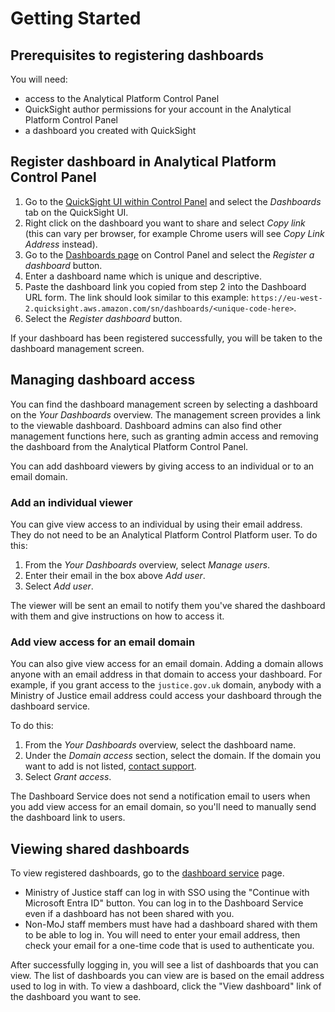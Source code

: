 # Getting Started

## Prerequisites to registering dashboards

You will need:

* access to the Analytical Platform Control Panel
* QuickSight author permissions for your account in the Analytical Platform Control Panel
* a dashboard you created with QuickSight


## Register dashboard in Analytical Platform Control Panel

1. Go to the [QuickSight UI within Control Panel] and select the *Dashboards* tab on the QuickSight UI. 
1. Right click on the dashboard you want to share and select *Copy link* (this can vary per browser, for example Chrome users will see *Copy Link Address* instead). 
1. Go to the [Dashboards page] on Control Panel and select the *Register a dashboard* button. 
1. Enter a dashboard name which is unique and descriptive. 
1. Paste the dashboard link you copied from step 2 into the Dashboard URL form. The link should look similar to this example: `https://eu-west-2.quicksight.aws.amazon.com/sn/dashboards/<unique-code-here>`. 
1. Select the *Register dashboard* button. 

If your dashboard has been registered successfully, you will be taken to the dashboard management screen.

## Managing dashboard access

You can find the dashboard management screen by selecting a dashboard on the *Your Dashboards* overview. The management screen provides a link to the viewable dashboard. Dashboard admins can also find other management functions here, such as granting admin access and removing the dashboard from the Analytical Platform Control Panel. 

You can add dashboard viewers by giving access to an individual or to an email domain.

### Add an individual viewer

You can give view access to an individual by using their email address. They do not need to be an Analytical Platform Control Platform user. To do this:

1. From the *Your Dashboards* overview, select *Manage users*.
1. Enter their email in the box above *Add user*. 
1. Select *Add user*. 

The viewer will be sent an email to notify them you've shared the dashboard with them and give instructions on how to access it. 

### Add view access for an email domain

You can also give view access for an email domain. Adding a domain allows anyone with an email address in that domain to access your dashboard. For example, if you grant access to the `justice.gov.uk` domain, anybody with a Ministry of Justice email address could access your dashboard through the dashboard service. 

To do this:

1. From the *Your Dashboards* overview, select the dashboard name. 
1. Under the *Domain access* section, select the domain. If the domain you want to add is not listed, [contact support](/./support.html). 
1. Select *Grant access*. 

The Dashboard Service does not send a notification email to users when you add view access for an email domain, so you'll need to manually send the dashboard link to users.

## Viewing shared dashboards

To view registered dashboards, go to the [dashboard service] page.

- Ministry of Justice staff can log in with SSO using the "Continue with Microsoft Entra ID" button. You can log in to the Dashboard Service even if a dashboard has not been shared with you.
- Non-MoJ staff members must have had a dashboard shared with them to be able to log in. You will need to enter your email address, then check your email for a one-time code that is used to authenticate you.

After successfully logging in, you will see a list of dashboards that you can view. The list of dashboards you can view are is based on the email address used to log in with. To view a dashboard, click the "View dashboard" link of the dashboard you want to see.

<!-- External links -->

[QuickSight UI within Control Panel]: https://controlpanel.services.analytical-platform.service.justice.gov.uk/quicksight/
[dashboards page]: https://controlpanel.services.analytical-platform.service.justice.gov.uk/dashboards/
[dashboard service]: https://dashboards.analytical-platform.service.justice.gov.uk/dashboards/
